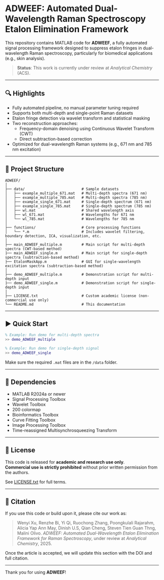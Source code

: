 # ADWEEF: Automated Dual-Wavelength Raman Spectroscopy Etalon Elimination Framework

This repository contains MATLAB code for **ADWEEF**, a fully automated signal processing framework designed to suppress etalon fringes in dual-wavelength Raman spectroscopy, particularly for biomedical applications (e.g., skin analysis).

> **Status**: This work is currently under review at *Analytical Chemistry* (ACS).

---

## 🔍 Highlights

- Fully automated pipeline, no manual parameter tuning required
- Supports both multi-depth and single-point Raman datasets
- Etalon fringe detection via wavelet transform and statistical masking
- Two reconstruction approaches:
  - Frequency-domain denoising using Continuous Wavelet Transform (CWT)
  - Direct subtraction-based correction
- Optimized for dual-wavelength Raman systems (e.g., 671 nm and 785 nm excitation)

---

## 📁 Project Structure

```
ADWEEF/
│
├── data/                          # Sample datasets
│   ├── example_multiple_671.mat   # Multi-depth spectra (671 nm)
│   ├── example_multiple_785.mat   # Multi-depth spectra (785 nm)
│   ├── example_single_671.mat     # Single-depth spectrum (671 nm)
│   ├── example_single_785.mat     # Single-depth spectrum (785 nm)
│   ├── wl.mat                     # Shared wavelength axis
│   ├── wl_671.mat                 # Wavelengths for 671 nm
│   └── wl_785.mat                 # Wavelengths for 785 nm
│
├── functions/                     # Core processing functions
│   └── *.m                        # Includes wavelet filtering, boundary detection, ICA, visualization, etc.
│
├── main_ADWEEF_multiple.m         # Main script for multi-depth spectra (CWT-based method)
├── main_ADWEEF_single.m           # Main script for single-depth spectra (subtraction-based method)
├── EtalonMaskApp.m                # GUI for single-wavelength excitation spectra (subtraction-based method)
│
├── demo_ADWEEF_multiple.m         # Demonstration script for multi-depth input
├── demo_ADWEEF_single.m           # Demonstration script for single-depth input
│
├── LICENSE.txt                    # Custom academic license (non-commercial use only)
└── README.md                      # This documentation
```

---

## ▶️ Quick Start

```matlab
% Example: Run demo for multi-depth spectra
>> demo_ADWEEF_multiple

% Example: Run demo for single-depth signal
>> demo_ADWEEF_single
```

Make sure the required `.mat` files are in the `/data` folder.

---

## 📌 Dependencies
- MATLAB R2024a or newer
- Signal Processing Toolbox
- Wavelet Toolbox
- 200 colormap
- Bioinformatics Toolbox
- Curve Fitting Toolbox
- Image Processing Toolbox
- Time-reassigned Multisynchrosqueezing Transform

---

## 📄 License

This code is released for **academic and research use only**.  
**Commercial use is strictly prohibited** without prior written permission from the authors.

See [LICENSE.txt](./LICENSE.txt) for full terms.

---

## 📣 Citation

If you use this code or build upon it, please cite our work as:

> Wenyi Xu, Renzhe Bi, Yi Qi, Ruochong Zhang, Poongkulali Rajarahm, Alicia Yap Ann May, Dinish U.S, Qian Cheng, Steven Tien Guan Thng, Malini Olivo. _ADWEEF: Automated Dual-Wavelength Etalon Elimination Framework for Raman Spectroscopy_, under review at _Analytical Chemistry_, 2025.

Once the article is accepted, we will update this section with the DOI and full citation.

---

Thank you for using **ADWEEF**!
